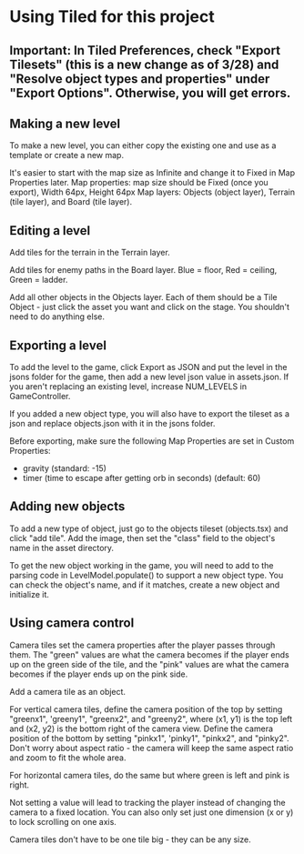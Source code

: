 # Using Tiled for this project

## Important: In Tiled Preferences, check "Export Tilesets" (this is a new change as of 3/28) and "Resolve object types and properties" under "Export Options". Otherwise, you will get errors.

## Making a new level
To make a new level, you can either copy the existing one and use as a template or create a new map.

It's easier to start with the map size as Infinite and change it to Fixed in Map Properties later.
Map properties: map size should be Fixed (once you export), Width 64px, Height 64px
Map layers: Objects (object layer), Terrain (tile layer), and Board (tile layer). 

## Editing a level
Add tiles for the terrain in the Terrain layer.

Add tiles for enemy paths in the Board layer. Blue = floor, Red = ceiling, Green = ladder.

Add all other objects in the Objects layer. Each of them should be a Tile Object - just click the asset you want and click on the stage. You shouldn't need to do anything else.

## Exporting a level
To add the level to the game, click Export as JSON and put the level in the jsons folder for the game, then add a new level json value in assets.json. If you aren't replacing an existing level, increase NUM_LEVELS in GameController.

If you added a new object type, you will also have to export the tileset as a json and replace objects.json with it in the jsons folder.

Before exporting, make sure the following Map Properties are set in Custom Properties:
- gravity (standard: -15)
- timer (time to escape after getting orb in seconds) (default: 60)

## Adding new objects
To add a new type of object, just go to the objects tileset (objects.tsx) and click "add tile". Add the image, then set the "class" field to the object's name in the asset directory. 

To get the new object working in the game, you will need to add to the parsing code in LevelModel.populate() to support a new object type. You can check the object's name, and if it matches, create a new object and initialize it.

## Using camera control
Camera tiles set the camera properties after the player passes through them. The "green" values are what the camera becomes if the player ends up on the green side of the tile, and the "pink" values are what the camera becomes if the player ends up on the pink side.

Add a camera tile as an object.

For vertical camera tiles, define the camera position of the top by setting "greenx1", 'greeny1", "greenx2", and "greeny2", where (x1, y1) is the top left and (x2, y2) is the bottom right of the camera view. Define the camera position of the bottom by setting "pinkx1", 'pinky1", "pinkx2", and "pinky2". Don't worry about aspect ratio - the camera will keep the same aspect ratio and zoom to fit the whole area.

For horizontal camera tiles, do the same but where green is left and pink is right. 

Not setting a value will lead to tracking the player instead of changing the camera to a fixed location.  You can also only set just one dimension (x or y) to lock scrolling on one axis.

Camera tiles don't have to be one tile big - they can be any size. 
